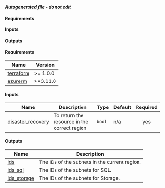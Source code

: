 ***Autogenerated file - do not edit***

#### Requirements

#### Inputs

#### Outputs

<!-- BEGIN_TF_DOCS -->
#### Requirements

| Name | Version |
|------|---------|
| <a name="requirement_terraform"></a> [terraform](#requirement\_terraform) | >= 1.0.0 |
| <a name="requirement_azurerm"></a> [azurerm](#requirement\_azurerm) | >=3.11.0 |

#### Inputs

| Name | Description | Type | Default | Required |
|------|-------------|------|---------|:--------:|
| <a name="input_disaster_recovery"></a> [disaster\_recovery](#input\_disaster\_recovery) | To return the resource in the correct region | `bool` | n/a | yes |

#### Outputs

| Name | Description |
|------|-------------|
| <a name="output_ids"></a> [ids](#output\_ids) | The IDs of the subnets in the current region. |
| <a name="output_ids_sql"></a> [ids\_sql](#output\_ids\_sql) | The IDs of the subnets for SQL. |
| <a name="output_ids_storage"></a> [ids\_storage](#output\_ids\_storage) | The IDs of the subnets for Storage. |
<!-- END_TF_DOCS -->